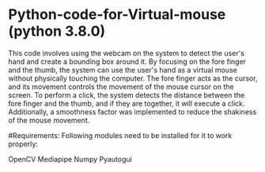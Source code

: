# Python-code-for-Virtual-mouse (python 3.8.0)

This code involves using the webcam on the system to detect the user's hand and create a bounding box around it. 
By focusing on the fore finger and the thumb, the system can use the user's hand as a virtual mouse without physically touching the computer. 
The fore finger acts as the cursor, and its movement controls the movement of the mouse cursor on the screen. 
To perform a click, the system detects the distance between the fore finger and the thumb, and if they are together, it will execute a click. 
Additionally, a smoothness factor was implemented to reduce the shakiness of the mouse movement.

#Requirements:
Following modules need to be installed for it to work properly:

OpenCV
Mediapipe
Numpy
Pyautogui
